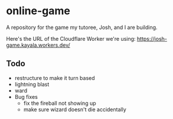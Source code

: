 # online-game
A repository for the game my tutoree, Josh, and I are building.

Here's the URL of the Cloudflare Worker we're using:
https://josh-game.kayala.workers.dev/

## Todo
- restructure to make it turn based
- lightning blast
- ward
- Bug fixes
  - fix the fireball not showing up
  - make sure wizard doesn't die accidentally
